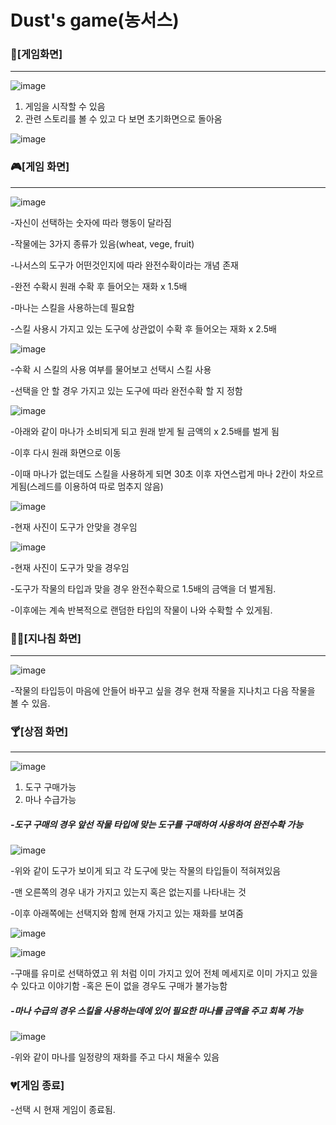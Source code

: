 # Dust's game(농서스)


### :game_die:[게임화면]
---------
![image](https://github.com/FineDust1598/JavaGameStudy/assets/135123667/6d04f4b4-e552-4752-be63-332366603884)

1. 게임을 시작할 수 있음
2. 관련 스토리를 볼 수 있고 다 보면 초기화면으로 돌아옴

![image](https://github.com/FineDust1598/JavaGameStudy/assets/135123667/4b5509d7-252e-4dba-b094-2c9a45e3a468)




### :video_game:[게임 화면]
---
![image](https://github.com/FineDust1598/JavaGameStudy/assets/135123667/840e6798-390a-4e2e-adc6-f7670975035d)

-자신이 선택하는 숫자에 따라 행동이 달라짐

-작물에는 3가지 종류가 있음(wheat, vege, fruit)

-나서스의 도구가 어떤것인지에 따라 완전수확이라는 개념 존재

-완전 수확시 원래 수확 후 들어오는 재화 x 1.5배

-마나는 스킬을 사용하는데 필요함

-스킬 사용시 가지고 있는 도구에 상관없이 수확 후 들어오는 재화 x 2.5배


![image](https://github.com/FineDust1598/JavaGameStudy/assets/135123667/26fca35a-bf94-4354-a657-d59881546729)

-수확 시 스킬의 사용 여부를 물어보고 선택시 스킬 사용

-선택을 안 할 경우 가지고 있는 도구에 따라 완전수확 할 지 정함

![image](https://github.com/FineDust1598/JavaGameStudy/assets/135123667/5ed3332c-f612-4859-999f-0a514368e090)

-아래와 같이 마나가 소비되게 되고 원래 받게 될 금액의 x 2.5배를 벌게 됨

-이후 다시 원래 화면으로 이동

-이때 마나가 없는데도 스킬을 사용하게 되면 30초 이후 자연스럽게 마나 2칸이 차오르게됨(스레드를 이용하여 따로 멈추지 않음)

![image](https://github.com/FineDust1598/JavaGameStudy/assets/135123667/932e3729-008c-40e4-b7c6-44fa24fb5186)

-현재 사진이 도구가 안맞을 경우임

![image](https://github.com/FineDust1598/JavaGameStudy/assets/135123667/6c4ea2f5-fbcb-49fd-b8bd-e45a1fe7c066)

-현재 사진이 도구가 맞을 경우임

-도구가 작물의 타입과 맞을 경우 완전수확으로 1.5배의 금액을 더 벌게됨.

-이후에는 계속 반복적으로 랜덤한 타입의 작물이 나와 수확할 수 있게됨.

### 🏃‍♂️[지나침 화면]
---
![image](https://github.com/FineDust1598/JavaGameStudy/assets/135123667/ce3b1f26-d507-49b6-8170-20ab5be2ddab)

-작물의 타입등이 마음에 안들어 바꾸고 싶을 경우 현재 작물을 지나치고 다음 작물을 볼 수 있음.

### :cocktail:[상점 화면]
---
![image](https://github.com/FineDust1598/JavaGameStudy/assets/135123667/b70c54df-2c7e-44e5-a8a3-15fcbe245f3b)

1. 도구 구매가능
2. 마나 수급가능

##### -도구 구매의 경우 앞선 작물 타입에 맞는 도구를 구매하여 사용하여 완전수확 가능
![image](https://github.com/FineDust1598/JavaGameStudy/assets/135123667/e5538f91-6c70-4554-955e-359deb15b47f)

-위와 같이 도구가 보이게 되고 각 도구에 맞는 작물의 타입들이 적혀져있음

-맨 오른쪽의 경우 내가 가지고 있는지 혹은 없는지를 나타내는 것

-이후 아래쪽에는 선택지와 함께 현재 가지고 있는 재화를 보여줌

![image](https://github.com/FineDust1598/JavaGameStudy/assets/135123667/d8e049b4-c1a1-4a76-a261-ce644c6528be)

![image](https://github.com/FineDust1598/JavaGameStudy/assets/135123667/dfdf917a-7792-4788-bf4c-f18ba72852a1)

-구매를 유미로 선택하였고 위 처럼 이미 가지고 있어 전체 메세지로 이미 가지고 있을 수 있다고 이야기함
-혹은 돈이 없을 경우도 구매가 불가능함

##### -마나 수급의 경우 스킬을 사용하는데에 있어 필요한 마나를 금액을 주고 회복 가능

![image](https://github.com/FineDust1598/JavaGameStudy/assets/135123667/f43b781b-b393-4619-bb96-b0de4986f26f)

-위와 같이 마나를 일정량의 재화를 주고 다시 채울수 있음

### 💔[게임 종료]

-선택 시 현재 게임이 종료됨.

